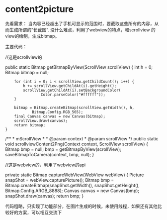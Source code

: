 # content2picture
先看需求：  当内容已经超出了手机可显示的范围时，要截取这些所有的内容，从而生成所谓的”长截图”.  没什么难点，利用了webview的特点，和scrollview 的view的绘制，生成bitmap。

主要代码：

//这是scrollview的

public static Bitmap getBitmapByView(ScrollView scrollView) {
        int h = 0;
        Bitmap bitmap = null;

        for (int i = 0; i < scrollView.getChildCount(); i++) {
            h += scrollView.getChildAt(i).getHeight();
            scrollView.getChildAt(i).setBackgroundColor(
                    Color.parseColor("#ffffff"));
        }

        bitmap = Bitmap.createBitmap(scrollView.getWidth(), h,
                Bitmap.Config.RGB_565);
        final Canvas canvas = new Canvas(bitmap);
        scrollView.draw(canvas);
        return bitmap;
    }


/**
     * mScrollView
     * 
     * @param context
     * @param scrollView
     */
    public static void scrollviewContent2Png(Context context,
            ScrollView scrollView) {
        Bitmap bmp = null;
        bmp = getBitmapByView(scrollView);
        saveBitmapToCamera(context, bmp, null);
    }

//这是webview的，利用了webview的api

private static Bitmap captureWebView(WebView webView) {
        Picture snapShot = webView.capturePicture();
        Bitmap bmp = Bitmap.createBitmap(snapShot.getWidth(),
                snapShot.getHeight(), Bitmap.Config.ARGB_8888);
        Canvas canvas = new Canvas(bmp);
        snapShot.draw(canvas);
        return bmp;
    }

代码粗略，只实现了功能部分，在图片生成的时候，未使用线程，如果还有其他比较好的方案，可以相互交流下
